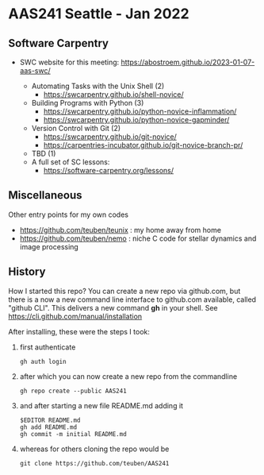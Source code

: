 #  AAS241 Seattle - Jan 2022

## Software Carpentry

* SWC website for this meeting: https://abostroem.github.io/2023-01-07-aas-swc/

  * Automating Tasks with the Unix Shell (2)
    * https://swcarpentry.github.io/shell-novice/
  * Building Programs with Python (3)
    * https://swcarpentry.github.io/python-novice-inflammation/
    * https://swcarpentry.github.io/python-novice-gapminder/
  * Version Control with Git (2)
    * https://swcarpentry.github.io/git-novice/
    * https://carpentries-incubator.github.io/git-novice-branch-pr/
  * TBD (1)
  * A full set of SC lessons:
    * https://software-carpentry.org/lessons/

## Miscellaneous

Other entry points for my own codes

* https://github.com/teuben/teunix : my home away from home
* https://github.com/teuben/nemo : niche C code for stellar dynamics and image processing

## History

How I started this repo?  You can create a new repo via github.com, but
there is a now a new command line interface to github.com available,
called "github CLI". This delivers a new command **gh** in your shell. See
https://cli.github.com/manual/installation 

After installing, these were the steps I took:

1. first authenticate

       gh auth login

2. after which you can now create a new repo from the commandline

       gh repo create --public AAS241

3. and after starting a new file README.md adding it

       $EDITOR README.md
       gh add README.md
       gh commit -m initial README.md

4. whereas for others cloning the repo would be

       git clone https://github.com/teuben/AAS241


